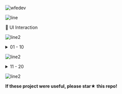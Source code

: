 ![wfedev](https://user-images.githubusercontent.com/54713067/103448970-64a93f80-4ce4-11eb-9a2d-d7471aaab464.png)

![line](https://user-images.githubusercontent.com/54713067/103439852-eae16980-4c83-11eb-8cc6-985c83f1242f.png)

🎁 UI Interaction

<!-- *(HTML, SCSS, CSS, Javascript)* -->
<!-- *GreenSock(GSAP), SwiperJS, splittingJS* -->

![line2](https://user-images.githubusercontent.com/54713067/103439946-e9647100-4c84-11eb-81d0-df76033a1cc4.png)


<details>
<summary> 01 - 10 </summary>

### [[1] Preview](https://github.com/gr-p/interaction/issues/1)

### [2] Code

- [🌸 Flower](https://github.com/gr-p/interaction/tree/main/ui/1-10/2-Flower)
- [♨️ Humidifier](https://github.com/gr-p/interaction/tree/main/ui/1-10/1-1-Humidifier)
- [☕ Tea](https://github.com/gr-p/interaction/tree/main/ui/1-10/1-Tea)
- [❄️ Snow](https://github.com/gr-p/interaction/tree/main/ui/1-10/6-Snow)
- [☁️ Cloud](https://github.com/gr-p/interaction/tree/main/ui/1-10/4-Cloud)
- [🥗 Salad](https://github.com/gr-p/interaction/tree/main/ui/1-10/3-1-Salad) 
- [🍬 Candy](https://github.com/gr-p/interaction/tree/main/ui/1-10/3-Candy)
- [🎨 Pantone](https://github.com/gr-p/interaction/tree/main/ui/1-10/7-Pantone)
- [🧨 Firework](https://github.com/gr-p/interaction/tree/main/ui/1-10/9-Firework)
- [📇 Sliding Card](https://github.com/gr-p/interaction/tree/main/ui/1-10/8-Sliding-card)
- [🚗 Car parallax](https://github.com/gr-p/interaction/tree/main/ui/1-10/5-1-Car-parallax)
- [🍦 Icecream](https://github.com/gr-p/interaction/tree/main/ui/1-10/5-Icecream)
- [✉️ Envelope](https://github.com/gr-p/interaction/tree/main/ui/1-10/10-Envelope)

</details>

![line2](https://user-images.githubusercontent.com/54713067/103439946-e9647100-4c84-11eb-81d0-df76033a1cc4.png)


<details>
<summary> 11 - 20 </summary>

### [[1] Preview](https://github.com/gr-p/interaction/issues/2)

### [2] Code

- [✨ Glow light](https://github.com/gr-p/interaction/tree/main/ui/11-20/12-Glow-light)
- [🔥 Hover & Spinner effect](https://github.com/gr-p/interaction/tree/main/ui/11-20/11-Spinner-effect)
- [➡ Text cross](https://github.com/gr-p/interaction/tree/main/ui/11-20/13-text-cross)
- [◻️ Text color Mix blend](https://github.com/gr-p/interaction/tree/main/ui/11-20/14-Diagonal)
- [🌼 Flower cursor](https://github.com/gr-p/interaction/tree/main/ui/11-20/15-Flower-cursor)
- [📑 Signup](https://github.com/gr-p/interaction/tree/main/ui/11-20/16-Signup)

</details>

![line2](https://user-images.githubusercontent.com/54713067/103439946-e9647100-4c84-11eb-81d0-df76033a1cc4.png)

**If these project were useful, please star★ this repo!**

